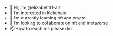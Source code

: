 - 👋 Hi, I’m @elizabeth11-art
- 👀 I’m interested in blckchain
- 🌱 I’m currently learning nft and crypto
- 💞️ I’m looking to collaborate on nft and metaverse
- 📫 How to reach me please dm

<!---
elizabeth11-art/elizabeth11-art is a ✨ special ✨ repository because its `README.md` (this file) appears on your GitHub profile.
You can click the Preview link to take a look at your changes.
--->
